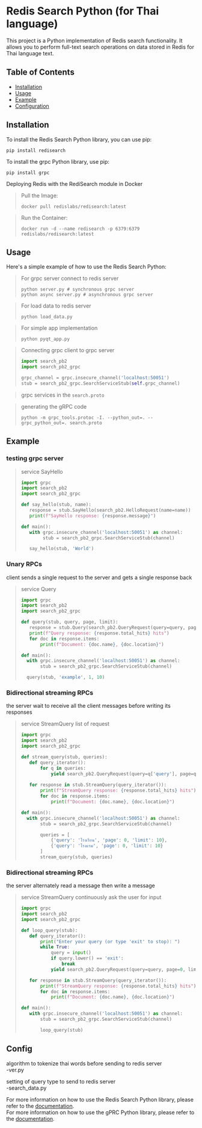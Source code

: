 # Redis Search Python (for Thai language)

This project is a Python implementation of Redis search functionality. It allows you to perform full-text search operations on data stored in Redis for Thai language text.

## Table of Contents

- [Installation](#installation)
- [Usage](#usage)
- [Example](#example)
- [Configuration](#configuration)


## Installation <a id='installation'></a>

To install the Redis Search Python library, you can use pip:

```
pip install redisearch
```

To install the grpc Python library, use pip:

```
pip install grpc
```

Deploying Redis with the RediSearch module in Docker

>Pull the Image:
>```
>docker pull redislabs/redisearch:latest
>```

>Run the Container:
>```
>docker run -d --name redisearch -p 6379:6379 redislabs/redisearch:latest
>```


## Usage <a id='usage'></a>

Here's a simple example of how to use the Redis Search Python:

>For grpc server connect to redis server
>```
>python server.py # synchronous grpc server
>python async server.py # asynchronous grpc server
>```

>For load data to redis server
>```
>python load_data.py
>```

>For simple app implementation
>```
>python pyqt_app.py
>```

>Connecting grpc client to grpc server
>```python
>import search_pb2
>import search_pb2_grpc
>
>grpc_channel = grpc.insecure_channel('localhost:50051')
>stub = search_pb2_grpc.SearchServiceStub(self.grpc_channel)
>```

>grpc services
>in the `search.proto`

>generating the gRPC code
>```
>python -m grpc_tools.protoc -I. --python_out=. --grpc_python_out=. search.proto
>```

## Example <a id='example'></a>

### testing grpc server
> service SayHello
>```python
>import grpc
>import search_pb2
>import search_pb2_grpc
>
>def say_hello(stub, name):
>    response = stub.SayHello(search_pb2.HelloRequest(name=name))
>    print(f"SayHello response: {response.message}")
>
>def main():
>    with grpc.insecure_channel('localhost:50051') as channel:
>         stub = search_pb2_grpc.SearchServiceStub(channel)
>
>    say_hello(stub, 'World')
>```

### Unary RPCs
client sends a single request to the server and gets a single response back
> service Query
>```python
>import grpc
>import search_pb2
>import search_pb2_grpc
>
>def query(stub, query, page, limit):
>    response = stub.Query(search_pb2.QueryRequest(query=query, page=page, limit=limit))
>    print(f"Query response: {response.total_hits} hits")
>    for doc in response.items:
>        print(f"Document: {doc.name}, {doc.location}")
>
>def main():
>   with grpc.insecure_channel('localhost:50051') as channel:
>        stub = search_pb2_grpc.SearchServiceStub(channel)
>
>   query(stub, 'example', 1, 10)
>```

### Bidirectional streaming RPCs
the server wait to receive all the client messages before writing its responses
> service StreamQuery list of request
>```python
>import grpc
>import search_pb2
>import search_pb2_grpc
>
>def stream_query(stub, queries):
>    def query_iterator():
>        for q in queries:
>            yield search_pb2.QueryRequest(query=q['query'], page=q['page'], limit=q['limit'])
>    
>    for response in stub.StreamQuery(query_iterator()):
>        print(f"StreamQuery response: {response.total_hits} hits")
>        for doc in response.items:
>            print(f"Document: {doc.name}, {doc.location}")
>
>def main():
>   with grpc.insecure_channel('localhost:50051') as channel:
>        stub = search_pb2_grpc.SearchServiceStub(channel)
>
>        queries = [
>            {'query': 'โรงเรียน', 'page': 0, 'limit': 10},
>            {'query': 'โรงแรม', 'page': 0, 'limit': 10}
>        ]
>        stream_query(stub, queries)
>```

### Bidirectional streaming RPCs
the server alternately read a message then write a message
> service StreamQuery continuously ask the user for input
>```python
>import grpc
>import search_pb2
>import search_pb2_grpc
>
>def loop_query(stub):
>    def query_iterator():
>        print("Enter your query (or type 'exit' to stop): ")
>        while True:
>            query = input()
>            if query.lower() == 'exit':
>                break
>            yield search_pb2.QueryRequest(query=query, page=0, limit=10)
>
>    for response in stub.StreamQuery(query_iterator()):
>        print(f"StreamQuery response: {response.total_hits} hits")
>        for doc in response.items:
>            print(f"Document: {doc.name}, {doc.location}")
>
>def main():
>    with grpc.insecure_channel('localhost:50051') as channel:
>        stub = search_pb2_grpc.SearchServiceStub(channel)
>
>        loop_query(stub)
>```

## Config <a id='configuration'></a>
algorithm to tokenize thai words before sending to redis server  
-ver.py  


setting of query type to send to redis server  
-search_data.py  
  


For more information on how to use the Redis Search Python library, please refer to the [documentation](https://github.com/redislabs/redisearch-py).  
For more information on how to use the gPRC Python library, please refer to the [documentation](https://github.com/grpc/grpc).
